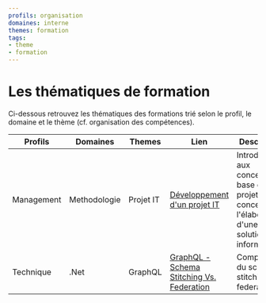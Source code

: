 ```yaml
---
profils: organisation
domaines: interne
themes: formation
tags:
- theme
- formation
---
```

# Les thématiques de formation

Ci-dessous retrouvez les thématiques des formations trié selon le profil, le domaine et le thème (cf. organisation des compétences). 

| Profils    | Domaines     | Themes    | Lien                                                                                                             | Description                                                                                         |
| ---------- | ------------ | --------- | ---------------------------------------------------------------------------------------------------------------- | --------------------------------------------------------------------------------------------------- |
| Management | Methodologie | Projet IT | [Développement d'un projet IT](developpement-dun-projet-it.md)                                                   | Introduction aux concepts de base d'un projet concernant l'élaboration d'une solution informatique. |
| Technique  | .Net         | GraphQL   | [GraphQL - Schema Stitching Vs. Federation](graphql-schema-stitching-vs-federation.md) | Comparaison du schema stitching et federation.                                                                                                    |



